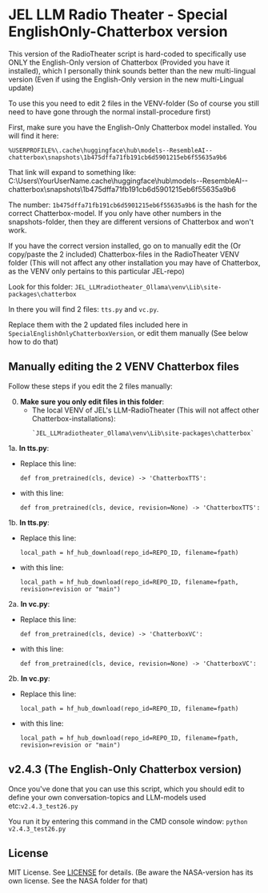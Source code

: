 # JEL LLM Radio Theater - Special EnglishOnly-Chatterbox version

This version of the RadioTheater script is hard-coded to specifically use ONLY the English-Only version of Chatterbox (Provided you have it installed), which I personally think sounds better than the new multi-lingual version (Even if using the English-Only version in the new multi-Lingual update)

To use this you need to edit 2 files in the VENV-folder (So of course you still need to have gone through the normal install-procedure first)

First, make sure you have the English-Only Chatterbox model installed. You will find it here:

   ```
   %USERPROFILE%\.cache\huggingface\hub\models--ResembleAI--chatterbox\snapshots\1b475dffa71fb191cb6d5901215eb6f55635a9b6
   ```

That link will expand to something like: C:\Users\YourUserName\.cache\huggingface\hub\models--ResembleAI--chatterbox\snapshots\1b475dffa71fb191cb6d5901215eb6f55635a9b6

The number: `1b475dffa71fb191cb6d5901215eb6f55635a9b6` is the hash for the correct Chatterbox-model. If you only have other numbers in the snapshots-folder, then they are different versions of Chatterbox and won't work.

If you have the correct version installed, go on to manually edit the (Or copy/paste the 2 included) Chatterbox-files in the RadioTheater VENV folder (This will not affect any other installation you may have of Chatterbox, as the VENV only pertains to this particular JEL-repo)

Look for this folder: `JEL_LLMradiotheater_Ollama\venv\Lib\site-packages\chatterbox`

In there you will find 2 files: `tts.py` and `vc.py`.

Replace them with the 2 updated files included here in `SpecialEnglishOnlyChatterboxVersion`, or edit them manually (See below how to do that)



## Manually editing the 2 VENV Chatterbox files
Follow these steps if you edit the 2 files manually:

0. **Make sure you only edit files in this folder**:
   - The local VENV of JEL's LLM-RadioTheater (This will not affect other Chatterbox-installations):
     ```
     `JEL_LLMradiotheater_Ollama\venv\Lib\site-packages\chatterbox`
     ```
1a. **In tts.py**:
   - Replace this line:
     ```
     def from_pretrained(cls, device) -> 'ChatterboxTTS':
     ```
   - with this line:
     ```
     def from_pretrained(cls, device, revision=None) -> 'ChatterboxTTS':
     ```
1b. **In tts.py**:
   - Replace this line:
     ```
     local_path = hf_hub_download(repo_id=REPO_ID, filename=fpath)
     ```
   - with this line:
     ```
     local_path = hf_hub_download(repo_id=REPO_ID, filename=fpath, revision=revision or "main")
     ```

2a. **In vc.py**:
   - Replace this line:
     ```
     def from_pretrained(cls, device) -> 'ChatterboxVC':
     ```
   - with this line:
     ```
     def from_pretrained(cls, device, revision=None) -> 'ChatterboxVC':
     ```
2b. **In vc.py**:
   - Replace this line:
     ```
     local_path = hf_hub_download(repo_id=REPO_ID, filename=fpath)
     ```
   - with this line:
     ```
     local_path = hf_hub_download(repo_id=REPO_ID, filename=fpath, revision=revision or "main")
     ```


## v2.4.3 (The English-Only Chatterbox version)
Once you've done that you can use this script, which you should edit to define your own conversation-topics and LLM-models used etc:`v2.4.3_test26.py`

You run it by entering this command in the CMD console window:
     ```
     python v2.4.3_test26.py
     ```


## License
MIT License. See [LICENSE](LICENSE) for details.
(Be aware the NASA-version has its own license. See the NASA folder for that)
